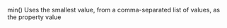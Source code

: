 min()
    Uses the smallest value, from a comma-separated list of values, as the 
    property value

